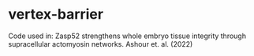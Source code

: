 # vertex-barrier
Code used in: Zasp52 strengthens whole embryo tissue integrity through supracellular actomyosin networks. Ashour et. al. (2022)
